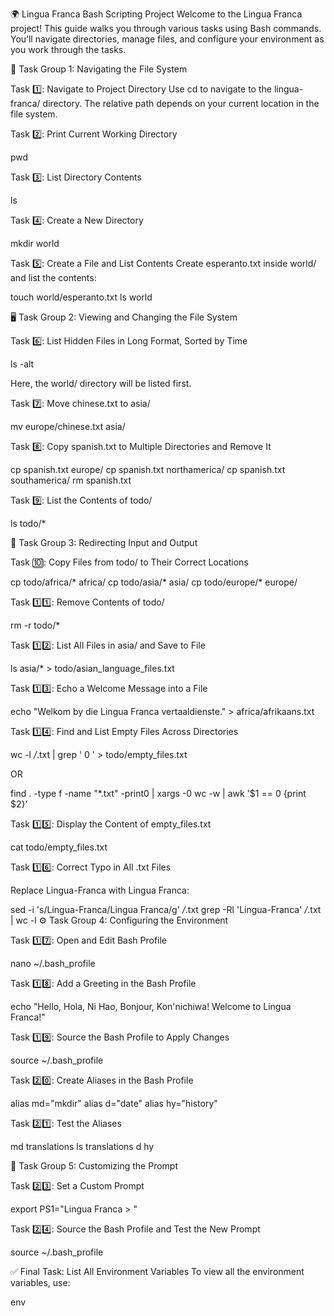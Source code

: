 🌍 Lingua Franca Bash Scripting Project
Welcome to the Lingua Franca project! This guide walks you through various tasks using Bash commands. You’ll navigate directories, manage files, and configure your environment as you work through the tasks.



🚀 Task Group 1: Navigating the File System

Task 1️⃣: Navigate to Project Directory
Use cd to navigate to the lingua-franca/ directory. The relative path depends on your current location in the file system.

Task 2️⃣: Print Current Working Directory

pwd

Task 3️⃣: List Directory Contents

ls

Task 4️⃣: Create a New Directory

mkdir world

Task 5️⃣: Create a File and List Contents
Create esperanto.txt inside world/ and list the contents:


touch world/esperanto.txt
ls world

🖥️ Task Group 2: Viewing and Changing the File System

Task 6️⃣: List Hidden Files in Long Format, Sorted by Time

ls -alt

Here, the world/ directory will be listed first.

Task 7️⃣: Move chinese.txt to asia/

mv europe/chinese.txt asia/

Task 8️⃣: Copy spanish.txt to Multiple Directories and Remove It

cp spanish.txt europe/
cp spanish.txt northamerica/
cp spanish.txt southamerica/
rm spanish.txt

Task 9️⃣: List the Contents of todo/

ls todo/*

🔄 Task Group 3: Redirecting Input and Output

Task 🔟: Copy Files from todo/ to Their Correct Locations

cp todo/africa/* africa/
cp todo/asia/* asia/
cp todo/europe/* europe/

Task 1️⃣1️⃣: Remove Contents of todo/

rm -r todo/*

Task 1️⃣2️⃣: List All Files in asia/ and Save to File

ls asia/* > todo/asian_language_files.txt

Task 1️⃣3️⃣: Echo a Welcome Message into a File

echo "Welkom by die Lingua Franca vertaaldienste." > africa/afrikaans.txt

Task 1️⃣4️⃣: Find and List Empty Files Across Directories

wc -l */*.txt | grep ' 0 ' > todo/empty_files.txt

OR

find . -type f -name "*.txt" -print0 | xargs -0 wc -w | awk '$1 == 0 {print $2}'

Task 1️⃣5️⃣: Display the Content of empty_files.txt

cat todo/empty_files.txt

Task 1️⃣6️⃣: Correct Typo in All .txt Files

Replace Lingua-Franca with Lingua Franca:


sed -i 's/Lingua-Franca/Lingua Franca/g' */*.txt
grep -Rl 'Lingua-Franca' */*.txt | wc -l
⚙️ Task Group 4: Configuring the Environment

Task 1️⃣7️⃣: Open and Edit Bash Profile

nano ~/.bash_profile

Task 1️⃣8️⃣: Add a Greeting in the Bash Profile

echo "Hello, Hola, Ni Hao, Bonjour, Kon'nichiwa! Welcome to Lingua Franca!"

Task 1️⃣9️⃣: Source the Bash Profile to Apply Changes

source ~/.bash_profile

Task 2️⃣0️⃣: Create Aliases in the Bash Profile

alias md="mkdir"
alias d="date"
alias hy="history"

Task 2️⃣1️⃣: Test the Aliases

md translations
ls translations
d
hy

🔧 Task Group 5: Customizing the Prompt

Task 2️⃣3️⃣: Set a Custom Prompt

export PS1="Lingua Franca > "

Task 2️⃣4️⃣: Source the Bash Profile and Test the New Prompt

source ~/.bash_profile

✅ Final Task: List All Environment Variables
To view all the environment variables, use:

env
